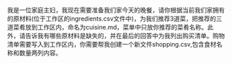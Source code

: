 我是一位家庭主妇，我现在需要准备我们家今天的晚餐，请你根据当前我们家拥有的原材料(位于工作区的ingredients.csv文件中)，为我们推荐3道菜，把推荐的三道菜肴放到工作区内，命名为cuisine.md，菜单中只放你推荐的菜肴名称。此外，请告诉我有哪些原材料是缺失的，并在最后的回答中为我列出购买清单。购物清单需要写入到工作区内，你需要帮我创建一个新文件shopping.csv,包含食材名称和数量两列内容。
